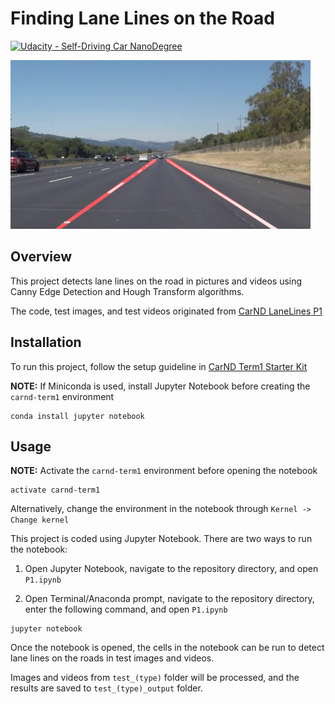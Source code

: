 # **Finding Lane Lines on the Road** 
[![Udacity - Self-Driving Car NanoDegree](https://s3.amazonaws.com/udacity-sdc/github/shield-carnd.svg)](http://www.udacity.com/drive)

<img src="examples/laneLines_thirdPass.jpg" width="480" alt="Combined Image" />

Overview
---

This project detects lane lines on the road in pictures and videos using Canny Edge Detection and Hough Transform algorithms.
 
The code, test images, and test videos originated from [CarND LaneLines P1](https://github.com/udacity/CarND-LaneLines-P1)

Installation
---

To run this project, follow the setup guideline in [CarND Term1 Starter Kit](https://github.com/udacity/CarND-Term1-Starter-Kit/blob/master/README.md)

**NOTE:** If Miniconda is used, install Jupyter Notebook before creating the `carnd-term1` environment

```
conda install jupyter notebook
```

Usage
---

**NOTE:** Activate the `carnd-term1` environment before opening the notebook

```
activate carnd-term1
```

Alternatively, change the environment in the notebook through `Kernel -> Change kernel`

This project is coded using Jupyter Notebook. There are two ways to run the notebook:

1. Open Jupyter Notebook, navigate to the repository directory, and open `P1.ipynb`

2. Open Terminal/Anaconda prompt, navigate to the repository directory, enter the following command, and open `P1.ipynb`

```
jupyter notebook
```

Once the notebook is opened, the cells in the notebook can be run to detect lane lines on the roads in test images and videos.

Images and videos from `test_(type)` folder will be processed, and the results are saved to `test_(type)_output` folder.
